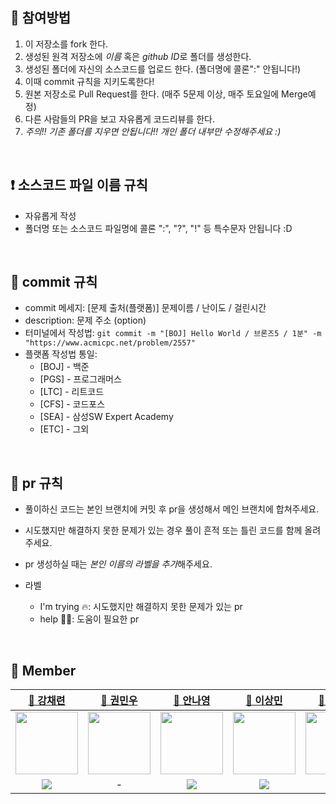 
## 📎 참여방법

1. 이 저장소를 fork 한다.
2. 생성된 원격 저장소에 *이름* 혹은 *github ID*로 폴더를 생성한다.
3. 생성된 폴더에 자신의 소스코드를 업로드 한다. (폴더명에 콜론":" 안됩니다!)
4. 이때 commit 규칙을 지키도록한다!
5. 원본 저장소로 Pull Request를 한다. (매주 5문제 이상, 매주 토요일에 Merge예정)
6. 다른 사람들의 PR을 보고 자유롭게 코드리뷰를 한다.
7. *주의!! 기존 폴더를 지우면 안됩니다!! 개인 폴더 내부만 수정해주세요 :)*

<br>

## ❗️ 소스코드 파일 이름 규칙

- 자유롭게 작성
- 폴더명 또는 소스코드 파일명에 콜론 ":", "?", "!" 등 특수문자 안됩니다 :D

<br>

## 🙏 commit 규칙

- commit 메세지: [문제 출처(플랫폼)] 문제이름 / 난이도 / 걸린시간
- description: 문제 주소 (option)
- 터미널에서 작성법:
`git commit -m "[BOJ] Hello World / 브론즈5 / 1분" -m "https://www.acmicpc.net/problem/2557"`
- 플랫폼 작성법 통일:
  - [BOJ] - 백준
  - [PGS] - 프로그래머스
  - [LTC] - 리트코드
  - [CFS] - 코드포스
  - [SEA] - 삼성SW Expert Academy
  - [ETC] - 그외

<br>

## 🙏 pr 규칙

- 풀이하신 코드는 본인 브랜치에 커밋 후 pr을 생성해서 메인 브랜치에 합쳐주세요.
- 시도했지만 해결하지 못한 문제가 있는 경우 풀이 흔적 또는 틀린 코드를 함께 올려주세요.

- pr 생성하실 때는 *본인 이름의 라벨을 추가*해주세요.
- 라벨
  - I'm trying 🔥: 시도했지만 해결하지 못한 문제가 있는 pr
  - help 🙋‍♂️: 도움이 필요한 pr

<br>

## 👥 Member

| [🌱 강채련](https://github.com/chaeryeon823) | [🍘 권민우](https://github.com/Kwonminwoo) | [🥨 안나영](https://github.com/ahma0) | [🍟 이상민](https://github.com/netco97) | [🍭 이윤표](https://github.com/lee-yun-pyo) | [🍡 장세희](https://github.com/julia8024) |
| :---: | :---: | :---: | :---: | :---: | :---: |
| <img src="https://avatars.githubusercontent.com/u/84761609?v=4?s=100" width="100px;" alt=""/> | <img src="https://avatars.githubusercontent.com/u/34360434?v=4" width="100px;" alt=""/> | <img src="https://avatars.githubusercontent.com/u/84761609?v=4" width="100px;" alt=""/> | <img src="https://avatars.githubusercontent.com/u/101931428?v=4" width="100px;" alt=""/> | <img src="https://avatars.githubusercontent.com/u/41375597?v=4" width="100px;" alt=""/> | <img src="https://avatars.githubusercontent.com/u/79641953?v=4" width="100px;" alt=""/> |
| <a href="https://solved.ac/chch_xili"><img src="http://mazassumnida.wtf/api/mini/generate_badge?boj=chch_xili"/></a> | - | <a href="https://solved.ac/dsd932"><img src="http://mazassumnida.wtf/api/mini/generate_badge?boj=dsd932"/></a> | <a href="https://solved.ac/dog0626"><img src="http://mazassumnida.wtf/api/mini/generate_badge?boj=dog0626"/></a> | <a href="https://solved.ac/yun912"><img src="http://mazassumnida.wtf/api/mini/generate_badge?boj=yun912"/></a> | <a href="https://solved.ac/julia8024"><img src="http://mazassumnida.wtf/api/mini/generate_badge?boj=julia8024"/></a> |

